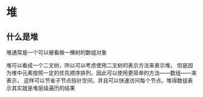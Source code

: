 # 堆

## 什么是堆

堆通常是一个可以被看做一棵树的数组对象

堆可以看成一个二叉树，所以可以考虑使用二叉树的表示方法来表示堆。
但是因为堆中元素按照一定的优先顺序排列，因此可以使用更简单的方法——数组——来表示，
这样可以节省子节点指针空间，并且可以快速访问每个节点。堆得数组表示其实就是堆层级遍历的结果
